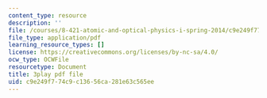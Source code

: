 ```yaml
---
content_type: resource
description: ''
file: /courses/8-421-atomic-and-optical-physics-i-spring-2014/c9e249f774c9c13656ca281e63c565ee_OMdGWyruixk.pdf
file_type: application/pdf
learning_resource_types: []
license: https://creativecommons.org/licenses/by-nc-sa/4.0/
ocw_type: OCWFile
resourcetype: Document
title: 3play pdf file
uid: c9e249f7-74c9-c136-56ca-281e63c565ee
---
```

